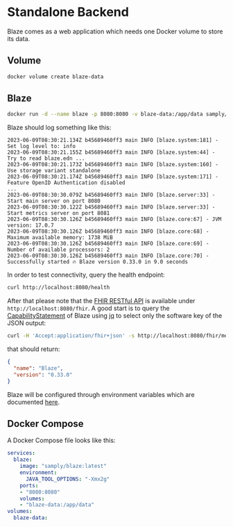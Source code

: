# Standalone Backend

Blaze comes as a web application which needs one Docker volume to store its data.

## Volume

```sh
docker volume create blaze-data
```

## Blaze

```sh
docker run -d --name blaze -p 8080:8080 -v blaze-data:/app/data samply/blaze:latest
```

Blaze should log something like this:

```text
2023-06-09T08:30:21.134Z b45689460ff3 main INFO [blaze.system:181] - Set log level to: info
2023-06-09T08:30:21.155Z b45689460ff3 main INFO [blaze.system:44] - Try to read blaze.edn ...
2023-06-09T08:30:21.173Z b45689460ff3 main INFO [blaze.system:160] - Use storage variant standalone
2023-06-09T08:30:21.174Z b45689460ff3 main INFO [blaze.system:171] - Feature OpenID Authentication disabled
...
2023-06-09T08:30:30.079Z b45689460ff3 main INFO [blaze.server:33] - Start main server on port 8080
2023-06-09T08:30:30.122Z b45689460ff3 main INFO [blaze.server:33] - Start metrics server on port 8081
2023-06-09T08:30:30.126Z b45689460ff3 main INFO [blaze.core:67] - JVM version: 17.0.7
2023-06-09T08:30:30.126Z b45689460ff3 main INFO [blaze.core:68] - Maximum available memory: 1738 MiB
2023-06-09T08:30:30.126Z b45689460ff3 main INFO [blaze.core:69] - Number of available processors: 2
2023-06-09T08:30:30.126Z b45689460ff3 main INFO [blaze.core:70] - Successfully started 🔥 Blaze version 0.33.0 in 9.0 seconds
```

In order to test connectivity, query the health endpoint:

```sh
curl http://localhost:8080/health
```

After that please note that the [FHIR RESTful API](https://www.hl7.org/fhir/http.html) is available under `http://localhost:8080/fhir`. A good start is to query the [CapabilityStatement](https://www.hl7.org/fhir/capabilitystatement.html) of Blaze using [jq](https://stedolan.github.io/jq/) to select only the software key of the JSON output:

```sh
curl -H 'Accept:application/fhir+json' -s http://localhost:8080/fhir/metadata | jq .software
```

that should return:

```json
{
  "name": "Blaze",
  "version": "0.33.0"
}
```

Blaze will be configured through environment variables which are documented [here](environment-variables.md).

## Docker Compose

A Docker Compose file looks like this:

```yaml
services:
  blaze:
    image: "samply/blaze:latest"
    environment:
      JAVA_TOOL_OPTIONS: "-Xmx2g"
    ports:
    - "8080:8080"
    volumes:
    - "blaze-data:/app/data"
volumes:
  blaze-data:
```
